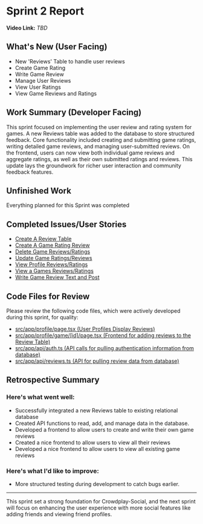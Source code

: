 # Sprint 2 Report

**Video Link:** *TBD*

## What's New (User Facing)

- New 'Reviews' Table to handle user reviews
- Create Game Rating
- Write Game Review
- Manage User Reviews
- View User Ratings
- View Game Reviews and Ratings


## Work Summary (Developer Facing)

This sprint focused on implementing the user review and rating system for games. A new Reviews table was added to the database to store structured feedback. Core functionality included creating and submitting game ratings, writing detailed game reviews, and managing user-submitted reviews. On the frontend, users can now view both individual game reviews and aggregate ratings, as well as their own submitted ratings and reviews. This update lays the groundwork for richer user interaction and community feedback features.

## Unfinished Work

Everything planned for this Sprint was completed

## Completed Issues/User Stories

- [Create A Review Table](https://github.com/luwke1/crowdplay-social/issues/11)
- [Create A Game Rating Review](https://github.com/luwke1/crowdplay-social/issues/12)
- [Delete Game Reviews/Ratings](https://github.com/luwke1/crowdplay-social/issues/14)
- [Update Game Ratings/Reviews](https://github.com/luwke1/crowdplay-social/issues/15)
- [View Profile Reviews/Ratings](https://github.com/luwke1/crowdplay-social/issues/16)
- [View a Games Reviews/Ratings](https://github.com/luwke1/crowdplay-social/issues/17)
- [Write Game Review Text and Post](https://github.com/luwke1/crowdplay-social/issues/13)

## Code Files for Review

Please review the following code files, which were actively developed during this sprint, for quality:

- [src/app/profile/page.tsx (User Profiles Display Reviews)](https://github.com/luwke1/crowdplay-social/blob/main/src/app/profile/page.tsx)
- [src/app/profile/game/[id]/page.tsx (Frontend for adding reviews to the Review Table)](https://github.com/luwke1/crowdplay-social/blob/main/src/app/game/%5Bid%5D/page.tsx)
- [src/app/api/auth.ts (API calls for pulling authentication information from database)](https://github.com/luwke1/crowdplay-social/blob/main/src/app/api/auth.ts)
- [src/app/api/reviews.ts (API for pulling review data from database)](https://github.com/luwke1/crowdplay-social/blob/main/src/app/api/reviews.ts)

## Retrospective Summary

### **Here's what went well:**

- Successfully integrated a new Reviews table to existing relational database
- Created API functions to read, add, and manage data in the database.
- Developed a frontend to allow users to create and write their own game reviews
- Created a nice frontend to allow users to view all their reviews
- Developed a nice frontend to allow users to view all existing game reviews


### **Here's what I'd like to improve:**

- More structured testing during development to catch bugs earlier.

---

This sprint set a strong foundation for Crowdplay-Social, and the next sprint will focus on enhancing the user experience with more social features like adding friends and viewing friend profiles.
